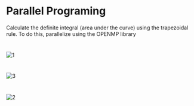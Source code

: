 # Parallel Programing
Calculate the definite integral (area under the curve) using the trapezoidal rule. To do this, parallelize using the OPENMP library
#
![1](https://user-images.githubusercontent.com/33539593/103377055-61009780-4aef-11eb-88c9-4bfbf6cbbeb3.PNG)
#
![3](https://user-images.githubusercontent.com/33539593/103377319-2814f280-4af0-11eb-87e5-2127011ca704.PNG)
#
![2](https://user-images.githubusercontent.com/33539593/103377067-6958d280-4aef-11eb-936a-583242432452.PNG)



